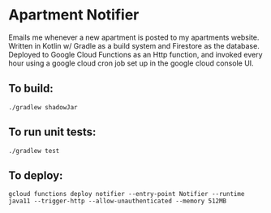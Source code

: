 # Apartment Notifier
Emails me whenever a new apartment is posted to my apartments website. Written in Kotlin w/ Gradle as a build system and Firestore as the database. Deployed to Google Cloud Functions as an Http function, and invoked every hour using a google cloud cron job set up in the google cloud console UI.

## To build:
`./gradlew shadowJar`

## To run unit tests:
`./gradlew test`

## To deploy:
`gcloud functions deploy notifier --entry-point Notifier --runtime java11 --trigger-http --allow-unauthenticated --memory 512MB`
